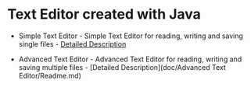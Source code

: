 # Text Editor created with Java

- Simple Text Editor - Simple Text Editor for reading, writing and saving single files - [Detailed Description](/doc/Simlple_Text_Editor)

- Advanced Text Editor - Advanced Text Editor for reading, writing and saving multiple files - [Detailed Description](doc/Advanced Text Editor/Readme.md)
